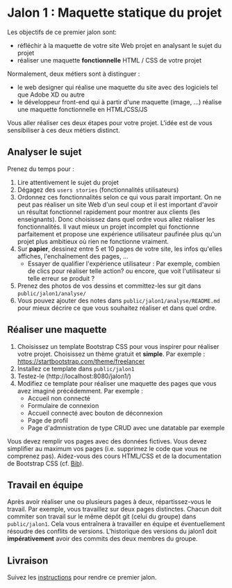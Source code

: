 # Jalon 1 : Maquette statique du projet

Les objectifs de ce premier jalon sont:
- réfléchir à la maquette de votre site Web projet en analysant le sujet du projet
- réaliser une maquette __fonctionnelle__ HTML / CSS de votre projet

Normalement, deux métiers sont à distinguer :
- le web designer qui réalise une maquette du site avec des logiciels tel que Adobe XD ou autre
- le développeur front-end qui à partir d'une maquette (image, ...) réalise une maquette fonctionnelle en HTML/CSS/JS

Vous aller réaliser ces deux étapes pour votre projet.
L'idée est de vous sensibiliser à ces deux métiers distinct.

## Analyser le sujet

Prenez du temps pour :
1. Lire attentivement le sujet du projet
2. Dégagez des `users stories` (fonctionnalités utilisateurs)
3. Ordonnez ces fonctionnalités selon ce qui vous parait important. On ne peut pas réaliser un site Web d'un seul coup et il est important d'avoir un résultat fonctionnel rapidement pour montrer aux clients (les enseignants). Donc choisissez dans quel ordre vous allez réaliser les fonctionnalités. Il vaut mieux un projet incomplet qui fonctionne parfaitement et propose une expérience utilisateur paufinée plus qu'un projet plus ambitieux où rien ne fonctionne vraiment.
4. Sur __papier__, dessinez entre 5 et 10 pages de votre site, les infos qu'elles affiches, l'enchaînement des pages, ...
    - Essayer de qualifier l'expérience utilisateur : Par exemple, combien de clics pour réaliser telle action? ou encore, que voit l'utilisateur si telle erreur se produit ?
5. Prenez des photos de vos dessins et committez-les sur git dans `public/jalon1/analyse/`
6. Vous pouvez ajouter des notes dans `public/jalon1/analyse/README.md` pour mieux décrire ce que vous souhaitez réaliser et dans quel ordre.

## Réaliser une maquette

1. Choisissez un template Bootstrap CSS pour vous inspirer pour réaliser votre projet. Choisissez un thème gratuit et __simple__. Par exemple : https://startbootstrap.com/theme/freelancer
2. Installez ce template dans `public/jalon1`
3. Testez-le (http://localhost:8080/jalon1/)
4. Modifiez ce template pour réaliser une maquette des pages que vous avez imaginé précédemment. Par exemple :
   - Accueil non connecté
   - Formulaire de connexion
   - Accueil connecté avec bouton de déconnexion
   - Page de profil
   - Page d'admnistration de type CRUD avec une datatable par exemple

Vous devez remplir vos pages avec des données fictives.
Vous devez simplifier au maximum vos pages (i.e. supprimez le code que vous ne comprenez pas).
Aidez-vous des cours HTML/CSS et de la documentation de Bootstrap CSS (cf. [Bib](../infos/prerequis.md)).

## Travail en équipe

Après avoir réaliser une ou plusieurs pages à deux, répartissez-vous le travail.
Par exemple, vous travaillez sur deux pages distinctes.
Chacun doit commiter son travail sur le même dépôt git (celui du groupe) dans `public/jalon1`.
Cela vous entraînera à travailler en équipe et éventuellement résoudre des conflits de versions.
L'historique des versions du jalon1 doit __impérativement__ avoir des commits des deux membres du groupe.

## Livraison

Suivez les [instructions](../infos/eval.md) pour rendre ce premier jalon.

